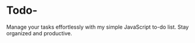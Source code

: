 # Todo-
Manage your tasks effortlessly with my simple JavaScript to-do list. Stay organized and productive.
